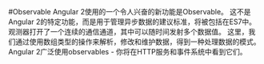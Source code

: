 #Observable
Angular 2使用的一个令人兴奋的新功能是Observable。 这不是Angular 2的特定功能，而是用于管理异步数据的建议标准，将被包括在ES7中。 观测器打开了一个连续的通信通道，其中可以随时间发射多个数据值。 这里，我们通过使用数组类型的操作来解析，修改和维护数据，得到一种处理数据的模式。 Angular 2广泛使用observables - 你将在HTTP服务和事件系统中看到它们。